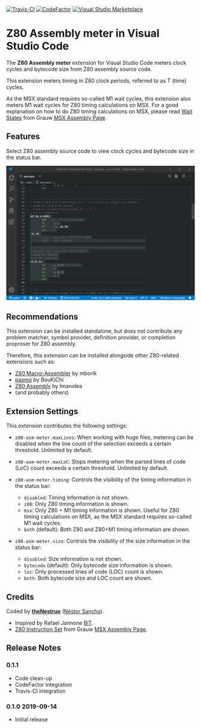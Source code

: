 [![Travis-CI](https://travis-ci.org/theNestruo/z80-asm-meter-vscode.svg?branch=master)](https://travis-ci.org/theNestruo/z80-asm-meter-vscode)
[![CodeFactor](https://www.codefactor.io/repository/github/thenestruo/z80-asm-meter-vscode/badge/master)](https://www.codefactor.io/repository/github/thenestruo/z80-asm-meter-vscode/overview/master)
[![Visual Studio Marketplace](https://vsmarketplacebadge.apphb.com/version-short/theNestruo.z80-asm-meter.svg)](https://marketplace.visualstudio.com/items?itemName=theNestruo.z80-asm-meter)

# Z80 Assembly meter in Visual Studio Code

The **Z80 Assembly meter** extension for Visual Studio Code meters clock cycles and bytecode size from Z80 assembly source code.

This extension meters timing in Z80 clock periods, referred to as T (time) cycles.

As the MSX standard requires so-called M1 wait cycles, this extension also meters M1 wait cycles for Z80 timing calculations on MSX. For a good explanation on how to do Z80 timing calculations on MSX, please read [Wait States](http://map.grauw.nl/resources/z80instr.php#waits) from Grauw [MSX Assembly Page](http://map.grauw.nl).

## Features

Select Z80 assembly source code to view clock cycles and bytecode size in the status bar.

![Z80 Assembly meter](images/screenshot.png)

## Recommendations

This extension can be installed standalone, but does not contribute any problem matcher, symbol provider, definition provider, or completion proproser for Z80 assembly.

Therefore, this extension can be installed alongside other Z80-related extensions such as:

* [Z80 Macro-Assembler](https://marketplace.visualstudio.com/items?itemName=mborik.z80-macroasm) by mborik
* [pasmo](https://marketplace.visualstudio.com/items?itemName=boukichi.pasmo) by BouKiChi
* [Z80 Assembly](https://marketplace.visualstudio.com/items?itemName=Imanolea.z80-asm) by Imanolea
* (and probably others)

## Extension Settings

This extension contributes the following settings:

* `z80-asm-meter.maxLines`: When working with huge files, metering can be disabled when the line count of the selection exceeds a certain threshold. Unlimited by default.

* `z80-asm-meter.maxLoC`: Stops metering when the parsed lines of code (LoC) count exceeds a certain threshold. Unlimited by default.
* `z80-asm-meter.timing`: Controls the visibility of the timing information in the status bar:
    * `disabled`: Timing information is not shown.
    * `z80`: Only Z80 timing information is shown.
    * `msx`: Only Z80 + M1 timing information is shown. Useful for Z80 timing calculations on MSX, as the MSX standard requires so-called M1 wait cycles.
    * `both` (default): Both Z80 and Z80+M1 timing information are shown.
* `z80-asm-meter.size`: Controls the visibility of the size information in the status bar:
    * `disabled`: Size information is not shown.
    * `bytecode` (default): Only bytecode size information is shown.
    * `loc`: Only processed lines of code (LOC) count is shown.
    * `both`: Both bytecode size and LOC count are shown.

## Credits

Coded by [**theNestruo**](https://github.com/theNestruo) ([Néstor Sancho](https://twitter.com/NestorSancho)).
* Inspired by Rafael Jannone [BiT](http://msx.jannone.org/bit/).
* [Z80 Instruction Set](http://map.grauw.nl/resources/z80instr.php) from Grauw [MSX Assembly Page](http://map.grauw.nl).

## Release Notes

### 0.1.1

- Code clean-up
- CodeFactor integration
- Travis-CI integration

### 0.1.0 2019-09-14

- Initial release
